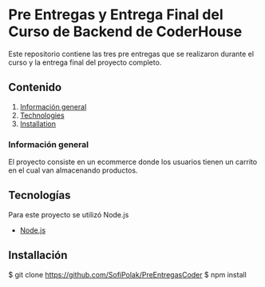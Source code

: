 # Pre Entregas y Entrega Final del Curso de Backend de CoderHouse

Este repositorio contiene las tres pre entregas que se realizaron durante el curso y la entrega final del proyecto completo.

## Contenido

1. [Información general](#Información-general)
2. [Technologies](#Tecnologías)
3. [Installation](#Installación)

### Información general

El proyecto consiste en un ecommerce donde los usuarios tienen un carrito en el cual van almacenando productos.

## Tecnologías

Para este proyecto se utilizó Node.js

- [Node.js](https://nodejs.org/en)

## Installación

$ git clone https://github.com/SofiPolak/PreEntregasCoder
$ npm install
